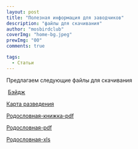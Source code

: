 ```yaml
---
layout: post
title: "Полезная информация для заводчиков"
description: "файлы для скачивания"
author: "mosbirdclub"
coverImg: "home-bg.jpeg"
prewImg: "00"
comments: true

tags:
  - Статьи
---
```


Предлагаем следующие файлы для скачивания

 [Бэйдж](https://news.mosbirdclub.ru/img/uplpads/beidzh.xls)
 
 [Карта разведения](https://news.mosbirdclub.ru/img/uplpads/karta-razvedenia.xls)
 
 [Родословная-книжка-pdf](https://news.mosbirdclub.ru/img/uplpads/rodoslovnaya-knigka.pdf)
 
 [Родословная-pdf](https://news.mosbirdclub.ru/img/uplpads/beidzh.rodoslovnaya-pdf.pdf)
 
 [Родословная-xls](https://news.mosbirdclub.ru/img/uplpads/rodoslovnaya.xls)